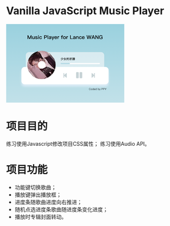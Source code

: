 # Vanilla JavaScript Music Player
![效果图](https://raw.githubusercontent.com/PapayaHUANG/images/main/img/%E9%9F%B3%E4%B9%90%E6%92%AD%E6%94%BE%E5%99%A8.png)

# 项目目的
练习使用Javascript修改项目CSS属性；
练习使用Audio API。

# 项目功能
- 功能键切换歌曲；
- 播放键弹出播放框；
- 进度条随歌曲进度向右推进；
- 随机点选进度条歌曲随进度条变化进度；
- 播放时专辑封面转动。